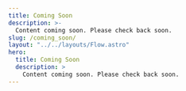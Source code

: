 ```yaml
---
title: Coming Soon
description: >-
  Content coming soon. Please check back soon.
slug: /coming_soon/
layout: "../../layouts/Flow.astro"
hero:
  title: Coming Soon
  description: >
    Content coming soon. Please check back soon.
---
```

